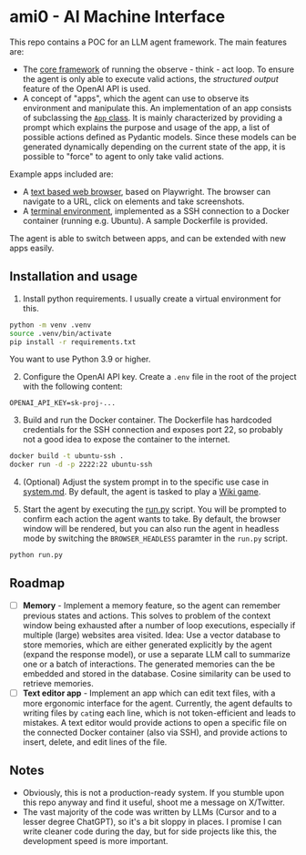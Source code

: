 # ami0 - AI Machine Interface
This repo contains a POC for an LLM agent framework.
The main features are:
- The [core framework](ami/os.py) of running the observe - think - act loop. 
To ensure the agent is only able to execute valid actions, the *structured output* feature of the OpenAI API is used. 
- A concept of "apps", which the agent can use to observe its environment and manipulate this. 
An implementation of an app consists of subclassing the [`App` class](ami/app.py).
It is mainly characterized by providing a prompt which explains the purpose and usage of the app, a list of possible actions defined as Pydantic models. 
Since these models can be generated dynamically depending on the current state of the app, it is possible to "force" to agent to only take valid actions.

Example apps included are:
- A [text based web browser](ami/apps/browser.py), based on Playwright. 
The browser can navigate to a URL, click on elements and take screenshots.
- A [terminal environment](ami/apps/ssh.py), implemented as a SSH connection to a Docker container (running e.g. Ubuntu). 
A sample Dockerfile is provided.

The agent is able to switch between apps, and can be extended with new apps easily.

## Installation and usage
1. Install python requirements.
I usually create a virtual environment for this.
```bash
python -m venv .venv
source .venv/bin/activate
pip install -r requirements.txt
```
You want to use Python 3.9 or higher.

2. Configure the OpenAI API key.
Create a `.env` file in the root of the project with the following content:
```
OPENAI_API_KEY=sk-proj-...
```

3. Build and run the Docker container.
The Dockerfile has hardcoded credentials for the SSH connection and exposes port 22, 
so probably not a good idea to expose the container to the internet.
```bash
docker build -t ubuntu-ssh .
docker run -d -p 2222:22 ubuntu-ssh
```

4. (Optional) Adjust the system prompt in to the specific use case in [system.md](prompts/system.md).
By default, the agent is tasked to play a [Wiki game](https://en.wikipedia.org/wiki/Wikipedia:Wiki_Game).

5. Start the agent by executing the [run.py](run.py) script. 
You will be prompted to confirm each action the agent wants to take.
By default, the browser window will be rendered, 
but you can also run the agent in headless mode by switching the `BROWSER_HEADLESS` paramter in the `run.py` script.
```bash
python run.py
```

## Roadmap
- [ ] **Memory** - Implement a memory feature, so the agent can remember previous states and actions. 
This solves to problem of the context window being exhausted after a number of loop executions, 
especially if multiple (large) websites area visited.
Idea: Use a vector database to store memories, 
which are either generated explicitly by the agent (expand the response model), 
or use a separate LLM call to summarize one or a batch of interactions.
The generated memories can the be embedded and stored in the database.
Cosine similarity can be used to retrieve memories.
- [ ] **Text editor app** - Implement an app which can edit text files, with a more ergonomic interface for the agent.
Currently, the agent defaults to writing files by `cat`ing each line, which is not token-efficient and leads to mistakes.
A text editor would provide actions to open a specific file on the connected Docker container (also via SSH),
and provide actions to insert, delete, and edit lines of the file.

## Notes
- Obviously, this is not a production-ready system. 
If you stumble upon this repo anyway and find it useful, shoot me a message on X/Twitter.
- The vast majority of the code was written by LLMs (Cursor and to a lesser degree ChatGPT), 
so it's a bit sloppy in places.
I promise I can write cleaner code during the day, but for side projects like this, 
the development speed is more important.